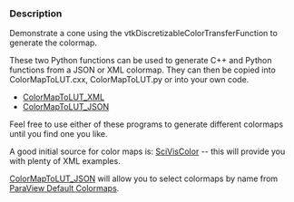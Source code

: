 ### Description

Demonstrate a cone using the vtkDiscretizableColorTransferFunction to generate the colormap.

These two Python functions can be used to generate C++ and Python functions from a JSON or XML colormap. They can then be copied into ColorMapToLUT.cxx, ColorMapToLUT.py or into your own code.

- [ColorMapToLUT_XML](../ColorMapToLUT_XML/)
- [ColorMapToLUT_JSON](../ColorMapToLUT_JSON/)

Feel free to use either of these programs to generate different colormaps until you find one you like.

A good initial source for color maps is: [SciVisColor](https://sciviscolor.org/) -- this will provide you with plenty of XML examples.

[ColorMapToLUT_JSON](../../../PythonicAPI/Utilities/ColorMapToLUT_JSON/) will allow you to select colormaps by name from [ParaView Default Colormaps](https://gitlab.kitware.com/paraview/paraview/-/blob/master/Remoting/Views/ColorMaps.json).
